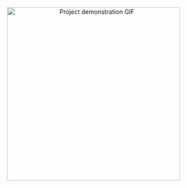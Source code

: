 

<div align="center">
  <img src="https://github.com/olivtuo/tetrisAI-deepQLearning-pytorch/blob/main/tetrisAI-deepQLearning-pytorch.gif" alt="Project demonstration GIF" width="400">
</div>
